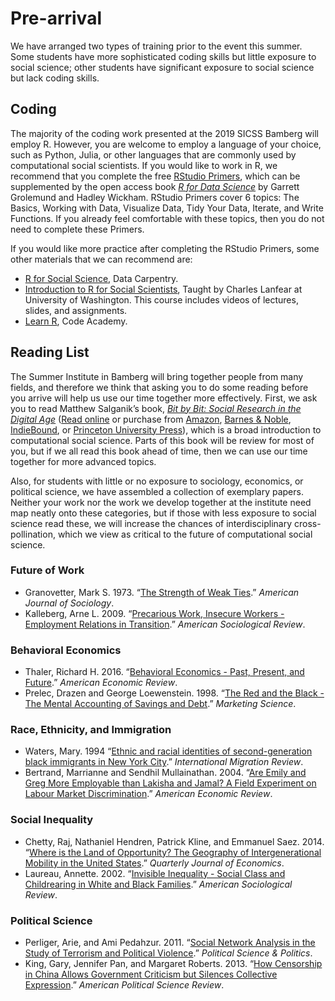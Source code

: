 # Pre-arrival

We have arranged two types of training prior to the event this summer. Some students have more sophisticated coding skills but little exposure to social science; other students have significant exposure to social science but lack coding skills.

## Coding

The majority of the coding work presented at the 2019 SICSS Bamberg will employ R. However, you are welcome to employ a language of your choice, such as Python, Julia, or other languages that are commonly used by computational social scientists. If you would like to work in R, we recommend that you complete the free [RStudio Primers](https://rstudio.cloud/learn/primers), which can be supplemented by the open access book _[R for Data Science](https://r4ds.had.co.nz/)_ by Garrett Grolemund and Hadley Wickham. RStudio Primers cover 6 topics: The Basics, Working with Data, Visualize Data, Tidy Your Data, Iterate, and Write Functions. If you already feel comfortable with these topics, then you do not need to complete these Primers.

If you would like more practice after completing the RStudio Primers, some other materials that we can recommend are:
- [R for Social Science](https://datacarpentry.org/r-socialsci/), Data Carpentry.  
- [Introduction to R for Social Scientists](https://clanfear.github.io/CSSS508/), Taught by Charles Lanfear at University of Washington. This course includes videos of lectures, slides, and assignments.
- [Learn R](https://www.codecademy.com/learn/learn-r), Code Academy.

## Reading List

The Summer Institute in Bamberg will bring together people from many fields, and therefore we think that asking you to do some reading before you arrive will help us use our time together more effectively.  First, we ask you to read Matthew Salganik’s book, *[Bit by Bit: Social Research in the Digital Age](http://www.bitbybitbook.com)* ([Read online](https://www.bitbybitbook.com/en/1st-ed/preface/) or purchase from [Amazon](https://www.amazon.com/Bit-Social-Research-Digital-Age/dp/0691158649), [Barnes & Noble](https://www.barnesandnoble.com/w/bit-by-bit-matthew-salganik/1125483924), [IndieBound](https://www.indiebound.org/book/9780691158648), or [Princeton University Press](https://press.princeton.edu/titles/11057.html)), which is a broad introduction to computational social science.  Parts of this book will be review for most of you, but if we all read this book ahead of time, then we can use our time together for more advanced topics.

Also, for students with little or no exposure to sociology, economics, or political science, we have assembled a collection of exemplary papers. Neither your work nor the work we develop together at the institute need map neatly onto these categories, but if those with less exposure to social science read these, we will increase the chances of interdisciplinary cross-pollination, which we view as critical to the future of computational social science.

### Future of Work
  - Granovetter, Mark S. 1973. “[The Strength of Weak Ties](https://www.jstor.org/stable/2776392).” _American Journal of Sociology_.
  - Kalleberg, Arne L. 2009. “[Precarious Work, Insecure Workers - Employment Relations in Transition](https://www.jstor.org/stable/27736045).” _American Sociological Review_.

### Behavioral Economics
  - Thaler, Richard H. 2016. “[Behavioral Economics - Past, Present, and Future](http://dx.doi.org/10.1257/aer.106.7.1577).” _American Economic Review_.
  - Prelec, Drazen and George Loewenstein. 1998. “[The Red and the Black - The Mental Accounting of Savings and Debt](https://www.jstor.org/stable/193194).” _Marketing Science_.

### Race, Ethnicity, and Immigration
  - Waters, Mary. 1994 “[Ethnic and racial identities of second-generation black immigrants in New York City](https://www.jstor.org/stable/2547158).” _International Migration Review_.
  - Bertrand, Marrianne and Sendhil Mullainathan. 2004. “[Are Emily and Greg More Employable than Lakisha and Jamal? A Field Experiment on Labour Market Discrimination](https://www.jstor.org/stable/3592802).” _American Economic Review_.

### Social Inequality
  - Chetty, Raj, Nathaniel Hendren, Patrick Kline, and Emmanuel Saez. 2014. “[Where is the Land of Opportunity? The Geography of Intergenerational Mobility in the United States](https://doi.org/10.1093/qje/qju022).” _Quarterly Journal of Economics_.
  - Laureau, Annette. 2002. “[Invisible Inequality - Social Class and Childrearing in White and Black Families](https://www.jstor.org/stable/3088916).” _American Sociological Review_.
  
### Political Science
 
-  Perliger, Arie, and Ami Pedahzur. 2011. “[Social Network Analysis in the Study of Terrorism and Political Violence](https://www.jstor.org/stable/40984482).” _Political Science & Politics_.
- King, Gary, Jennifer Pan, and Margaret Roberts. 2013. “[How Censorship in China Allows Government Criticism but Silences Collective Expression](https://gking.harvard.edu/files/censored.pdf).” _American Political Science Review_.
